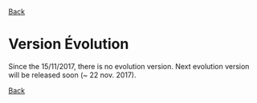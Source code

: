 [Back](README-en.md)

# Version Évolution

Since the 15/11/2017, there is no evolution version. Next evolution version will be released soon (~ 22 nov. 2017).
<!--
This Evolution version is dedicated to advanced users  impatient to test new functionalities. Others would choose "Stable" version.

[Evolution Version 1.0.6](https://github.com/schwabdidier/GazePlay/releases/download/GazePlay-SNAPSHOT-1.0.6/gazeplay-1.0.6-SNAPSHOT-jar-with-dependencies-3.jar)
-->

<!--[Stable Version 1.0.6](https://github.com/schwabdidier/GazePlay/releases/download/GazePlay-SNAPSHOT-1.0.6/gazeplay-1.0.6.jar)-->

[Back](README-en.md)